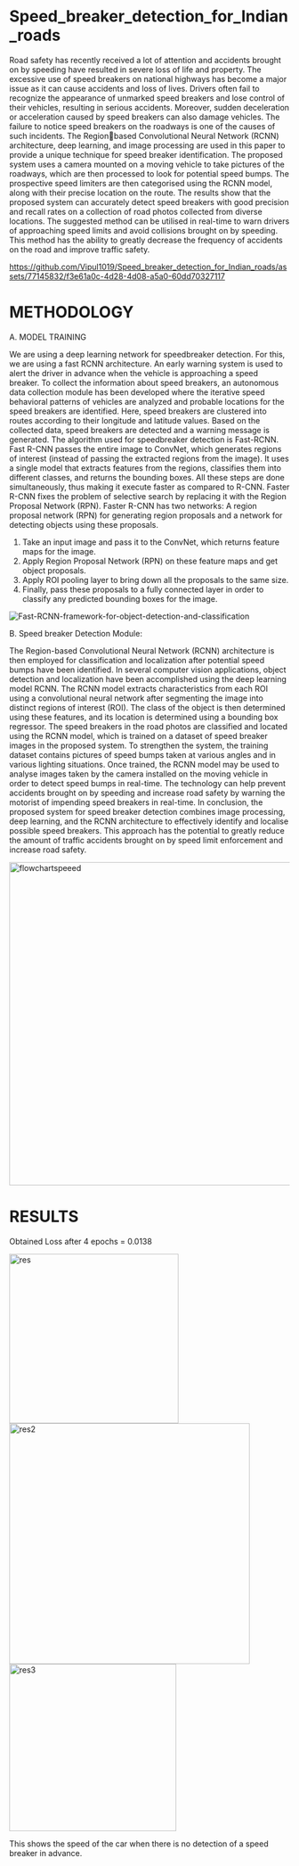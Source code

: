 # Speed_breaker_detection_for_Indian_roads

Road safety has recently received a lot of attention and accidents brought on by speeding have resulted in severe loss of life and property. The excessive use of speed breakers on national highways has become a major issue as it can cause accidents and loss of lives. Drivers often fail to recognize the appearance of unmarked speed breakers and lose control of their vehicles, resulting in serious accidents. Moreover, sudden deceleration or acceleration caused by speed breakers can also
damage vehicles. The failure to notice speed breakers on the roadways is one of the causes of such incidents. The Regionbased Convolutional Neural Network (RCNN) architecture, deep learning, and image processing are used in this paper to provide a unique technique for speed breaker identification. The proposed system uses a camera mounted on a moving vehicle to take pictures of the roadways, which are then processed to look for potential speed bumps. The prospective speed limiters are then
categorised using the RCNN model, along with their precise location on the route. The results show that the proposed system can accurately detect speed breakers with good precision and recall rates on a collection of road photos collected from diverse locations. The suggested method can be utilised in real-time to
warn drivers of approaching speed limits and avoid collisions brought on by speeding. This method has the ability to greatly decrease the frequency of accidents on the road and improve traffic safety.



https://github.com/Vipul1019/Speed_breaker_detection_for_Indian_roads/assets/77145832/f3e61a0c-4d28-4d08-a5a0-60dd70327117




# METHODOLOGY

A. MODEL TRAINING

We are using a deep learning network for speedbreaker detection. For this, we are using a fast RCNN architecture. An early warning system is used to alert the driver in advance when the vehicle is approaching a speed breaker. To collect the information about speed breakers, an autonomous data collection module has been developed where the iterative speed behavioral patterns of vehicles are analyzed and probable locations for the speed breakers are identified. Here, speed breakers are clustered into routes according to their longitude and latitude values. Based on the collected data, speed breakers are detected and a warning message is generated. The algorithm used for speedbreaker detection is Fast-RCNN. Fast R-CNN passes the entire image to ConvNet, which generates regions of interest (instead of passing the extracted regions from the image). 
It uses a single model that extracts features from the regions, classifies them into different classes, and returns the bounding boxes. All these steps are done simultaneously, thus making it execute faster as compared to R-CNN. Faster R-CNN fixes the problem of selective search by replacing it with the Region Proposal Network (RPN).
Faster R-CNN has two networks: A region proposal network (RPN) for generating region proposals and a network for detecting objects using these proposals. 
1. Take an input image and pass it to the ConvNet, which returns feature maps for the image.
2. Apply Region Proposal Network (RPN) on these feature maps and get object proposals.
3. Apply ROI pooling layer to bring down all the proposals to the same size.
4. Finally, pass these proposals to a fully connected layer in order to classify any predicted bounding boxes for the image.

![Fast-RCNN-framework-for-object-detection-and-classification](https://github.com/Vipul1019/Speed_breaker_detection_for_Indian_roads/assets/77145832/b838f71b-292c-421c-863d-3bbafc7e1a92)


B. Speed breaker Detection Module:

The Region-based Convolutional Neural Network (RCNN) architecture is then employed for classification and localization after potential speed bumps have been identified. In several computer vision applications, object detection and localization have been accomplished using the deep learning model RCNN.
The RCNN model extracts characteristics from each ROI using a convolutional neural network after segmenting the image into distinct regions of interest (ROI). The class of the object is then determined using these features, and its location is determined using a bounding box regressor. The speed breakers in the road photos are classified and located using the RCNN model, which is trained on a dataset of speed breaker images in the proposed system. To strengthen the system, the training dataset contains pictures of speed bumps taken at various angles and in various lighting situations. Once trained, the RCNN model may be used to analyse images taken by the camera installed on the moving vehicle in order to detect speed bumps in real-time. The technology can help prevent accidents brought on by speeding and increase road safety by warning the motorist of impending speed breakers in real-time. In conclusion, the proposed system for speed breaker detection combines image processing, deep learning, and the RCNN architecture to effectively identify and localise possible speed breakers. This approach has the potential to greatly reduce the amount of traffic accidents brought on by speed limit enforcement and increase road safety.

<img width="580" alt="flowchartspeeed" src="https://github.com/Vipul1019/Speed_breaker_detection_for_Indian_roads/assets/77145832/fc35e30e-8711-4e3a-9d68-a7a5c285c9dc">

# RESULTS 

Obtained Loss after 4 epochs = 0.0138

<img width="304" alt="res" src="https://github.com/Vipul1019/Speed_breaker_detection_for_Indian_roads/assets/77145832/1d6521df-bc81-44df-a793-4e4db4120467">


<img width="432" alt="res2" src="https://github.com/Vipul1019/Speed_breaker_detection_for_Indian_roads/assets/77145832/f6abe66b-0891-427d-b3be-1070a9f4c676">


<img width="300" alt="res3" src="https://github.com/Vipul1019/Speed_breaker_detection_for_Indian_roads/assets/77145832/6f5af8f7-343a-4e51-88e1-9b31cfa5cb48">

This shows the speed of the car when there is no detection of a speed breaker in advance.






